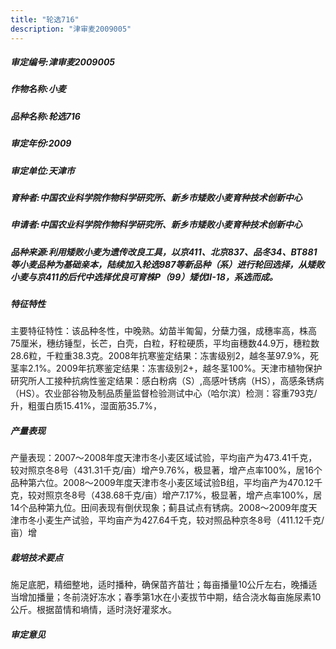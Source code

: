 ```yaml
---
title: "轮选716"
description: "津审麦2009005"
---
```

##### 审定编号:津审麦2009005

##### 作物名称:小麦

##### 品种名称:轮选716

##### 审定年份:2009

##### 审定单位:天津市

##### 育种者:中国农业科学院作物科学研究所、新乡市矮败小麦育种技术创新中心

##### 申请者:中国农业科学院作物科学研究所、新乡市矮败小麦育种技术创新中心

##### 品种来源:利用矮败小麦为遗传改良工具，以京411、北京837、品冬34、BT881等小麦品种为基础亲本，陆续加入轮选987等新品种（系）进行轮回选择，从矮败小麦与京411的后代中选择优良可育株P（99）矮优Ⅱ-18，系选而成。

##### 特征特性
主要特征特性：该品种冬性，中晚熟。幼苗半匍匐，分蘖力强，成穗率高，株高75厘米，穗纺锤型，长芒，白壳，白粒，籽粒硬质，平均亩穗数44.9万，穗粒数28.6粒，千粒重38.3克。2008年抗寒鉴定结果：冻害级别2，越冬茎97.9%，死茎率2.1%。2009年抗寒鉴定结果：冻害级别2+，越冬茎100%。天津市植物保护研究所人工接种抗病性鉴定结果：感白粉病（S）,高感叶锈病（HS），高感条锈病（HS）。农业部谷物及制品质量监督检验测试中心（哈尔滨）检测：容重793克/升，粗蛋白质15.41%，湿面筋35.7%，

##### 产量表现
产量表现：2007～2008年度天津市冬小麦区域试验，平均亩产为473.41千克，较对照京冬8号（431.31千克/亩）增产9.76%，极显著，增产点率100%，居16个品种第六位。2008～2009年度天津市冬小麦区域试验B组，平均亩产为470.12千克，较对照京冬8号（438.68千克/亩）增产7.17%，极显著，增产点率100%，居14个品种第九位。田间表现有倒伏现象；蓟县试点有锈病。2008～2009年度天津市冬小麦生产试验，平均亩产为427.64千克，较对照品种京冬8号（411.12千克/亩）增

##### 栽培技术要点
施足底肥，精细整地，适时播种，确保苗齐苗壮；每亩播量10公斤左右，晚播适当增加播量；冬前浇好冻水；春季第1水在小麦拔节中期，结合浇水每亩施尿素10公斤。根据苗情和墒情，适时浇好灌浆水。


##### 审定意见

